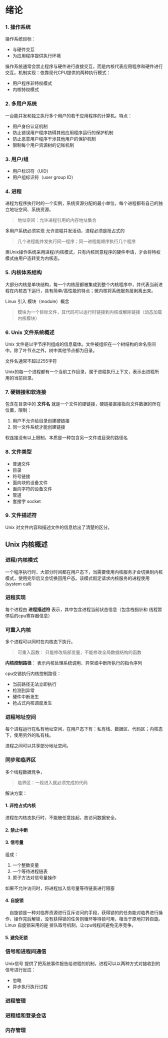 # 绪论

### 1. 操作系统

操作系统目标：

- 与硬件交互
- 为应用程序提供执行环境

操作系统通常会禁止程序与硬件进行直接交互，而是内核代表应用程序和硬件进行交互。机制实现：依靠现代CPU提供的两种执行模式：

- 用户程序非特权模式
- 内核特权模式

### 2. 多用户系统

一台能并发和独立执行多个用户的若干应用程序的计算机。特点：

- 用户身份认证机制
- 防止错误用户程序妨碍其他应用程序运行的保护机制
- 防止恶意用户程序干涉其他用户的保护机制
- 限制每个用户资源树的记账机制

### 3. 用户/组

- 用户标识符（UID）
- 用户组标识符（user group ID）

### 4. 进程

进程为程序执行时的一个实例，系统资源分配的最小单位，每个进程都有自己的独立地址空间、系统资源。

> 地址空间：允许进程引用的内存地址集合

多用户系统必须实现 允许进程并发活动，进程必须是抢占式的

> 几个进程能并发执行同一程序；同一进程能顺序执行几个程序

类Unix操作系统采用进程/内核模式，只有内核同意程序的硬件申请，才会将特权模式由用户态转变为内核态。

### 5. 内核体系结构

大部分内核是单块结构，每一个内核层都被集成到整个内核程序中，并代表当前进程在内核态下运行，具有简单/高性能的特点；微内核将系统服务层剥离出来。

Linux 引入 模块（module）概念

> 模块为一个目标文件，其代码可以运行时链接到内核或解除链接（动态加载内核模块）

### 6. Unix 文件系统概述

Unix 文件是以字节序列组成的信息载体。文件被组织在一个树结构的命名空间中。除了叶节点之外，树中其他节点都为目录。

文件名通常不超过255字符

Unix的每一个进程都有一个当前工作目录，属于进程执行上下文，表示出进程所用的当前目录。



### 7. 硬链接和软连接

包含在目录中的 **文件名** 就是一个文件的硬链接，硬链接直接指向文件数据的所在位置，限制：

1. 用户不允许给目录创建硬链接
2. 同一文件系统才能创建链接

软连接没有以上限制，本质是一种包含另一文件或目录的路径名



### 8. 文件类型

- 普通文件
- 目录
- 符号链接
- 面向块的设备文件
- 面向字符的设备文件
- 管道
- 套接字 socket



### 9. 文件描述符

Unix 对文件内容和描述文件的信息给出了清楚的区分。



## Unix 内核概述

### 进程/内核模式

一个程序执行时，大部分时间都在用户态下，当需要使用内核服务才会切换到内核模式，使用完毕后又会切换回用户态。该模式假定请求内核服务的进程使用 (system call) 

### 进程实现

每个进程由 **进程描述符** 表示，其中包含进程当前状态信息（包含栈指针和 线程暂停后的cpu寄存器信息）

### 可重入内核

多个进程可以同时在内核态下执行。

> 可重入函数： 只能修改局部变量，不能修改全局数据结构的函数

**内核控制路径**： 表示内核处理系统调用、异常或中断所执行的指令序列

cpu交错执行内核控制路径：

* 当前路径无法立即执行
* 检测到异常
* 硬件中断发生
* 抢占式内核调度发生

### 进程地址空间

每个进程运行在私有地址空间，在用户态下有：私有栈、数据区、代码区；内核态下，使用另外的私有栈。

进程之间可以共享部分地址空间。

### 同步和临界区

多个线程数据竞争，

> 临界区：一段进入就必须完成的代码

解决方案：

#### 1. 非抢占式内核

进程在内核态执行时，不能被任意挂起，故访问数据安全。

#### 2. 禁止中断

#### 3. 信号量

组成：

1. 一个整数变量
2. 一个等待进程链表
3. 原子方法对信号量操作

如果不允许访问时，将进程加入信号量等待链表进行阻塞

#### 4. 自旋锁

　自旋锁是一种对临界资源进行互斥访问的手段，获得锁的的任务能对临界进行操作，操作完后解锁，没有获得锁的任务则循环等待锁可用，相当于原地打转自旋。Linux 自旋锁采用的是 排队取号机制，让cpu线程间避免无序竞争。

#### 5. 避免死锁

### 信号和进程间通信

Unix信号 提供了把系统事件报告给进程的机制，进程可以以两种方式对接收到的信号进行反应：

- 忽略
- 异步执行执行过程

### 进程管理

### 进程组和登录会话

### 内存管理



